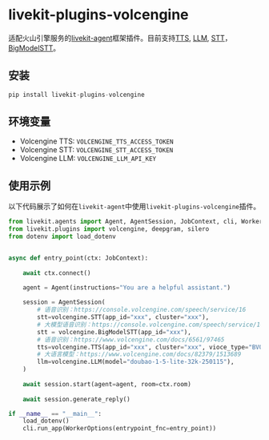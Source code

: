 # livekit-plugins-volcengine

适配火山引擎服务的[livekit-agent](https://github.com/livekit/agents)框架插件。目前支持[TTS](https://www.volcengine.com/docs/6561/79817), [LLM](https://www.volcengine.com/docs/82379/1298454#%E6%B5%81%E5%BC%8F%E8%B0%83%E7%94%A8), [STT](https://www.volcengine.com/docs/6561/80818#python)，[BigModelSTT](https://www.volcengine.com/docs/6561/1354869)。

## 安装
```python
pip install livekit-plugins-volcengine
```

## 环境变量

- Volcengine TTS: `VOLCENGINE_TTS_ACCESS_TOKEN`
- Volcengine STT: `VOLCENGINE_STT_ACCESS_TOKEN`
- Volcengine LLM: `VOLCENGINE_LLM_API_KEY`

## 使用示例

以下代码展示了如何在`livekit-agent`中使用`livekit-plugins-volcengine`插件。

```python
from livekit.agents import Agent, AgentSession, JobContext, cli, WorkerOptions
from livekit.plugins import volcengine, deepgram, silero
from dotenv import load_dotenv


async def entry_point(ctx: JobContext):
    
    await ctx.connect()
    
    agent = Agent(instructions="You are a helpful assistant.")

    session = AgentSession(
        # 语音识别：https://console.volcengine.com/speech/service/16
        stt=volcengine.STT(app_id="xxx", cluster="xxx"),
        # 大模型语音识别：https://console.volcengine.com/speech/service/10011
        stt = volcengine.BigModelSTT(app_id="xxx"),
        # 语音识别：https://www.volcengine.com/docs/6561/97465
        tts=volcengine.TTS(app_id="xxx", cluster="xxx", vioce_type="BV001_V2_streaming"),
        # 大语言模型：https://www.volcengine.com/docs/82379/1513689
        llm=volcengine.LLM(model="doubao-1-5-lite-32k-250115"),
    )
    
    await session.start(agent=agent, room=ctx.room)
    
    await session.generate_reply()

if __name__ == "__main__":
    load_dotenv()
    cli.run_app(WorkerOptions(entrypoint_fnc=entry_point))
```

